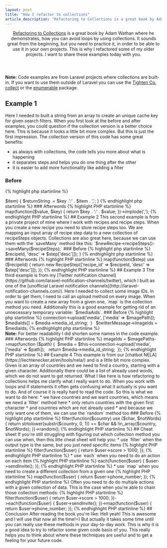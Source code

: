 ```yaml
---
layout: post
title: "How I refactor to collections"
article_description: "Refactoring to Collections is a great book by Adam Wathan where he demonstrates, how you can avoid loops by using collections. It sounds great from the beginning but you need to practice it in order to be able to use it in your own projects. This is why I refactored some conditional code of my older projects. I will share these examples today."
---
```



<header>
<a href="https://adamwathan.me/refactoring-to-collections">Refactoring to Collections</a> is a great book by Adam Wathan where he demonstrates, how you can avoid loops by using collections. It sounds great from the beginning, but you need to practice it, in order to be able to use it in your own projects. This is why I refactored some of my older projects. I want to share these examples today with you.
</header>

<div class="note"><strong>Note:</strong> Code examples are from Laravel projects where collections are built-in. If you want to use them outside of Laravel you can use the <a href="https://github.com/tightenco/collect">Tighten Co. collect</a> or the <a href="https://github.com/lasso/Enumerable.php/wiki">enumerable</a> package.</div>

## Example 1

Here I needed to built a string from an array to create an unique cache key for given search filters. When you first look at the before and after examples, you could question if the collection version is a better choice here. This is because it looks a little bit more complex. But this is just the first impression. The collection version of this code has some great benefits:

* as always with collections, the code tells you more about what is happening
* it separates steps and helps you do one thing after the other
* it is easier to add more functionality like adding a filter

### Before
{% highlight php startinline %}
<?php
...

$returnString = '';
foreach ($filters as $key => $item) {
    $returnString .= $key .':' . $item . ',';
}
{% endhighlight php startinline %}


### Afterwords
{% highlight PHP startinline %}
<?php
...

$returnString = collect($filters)
    ->map(function($value, $key) {
        return $key . ':' . $value;
    })->implode(',');
{% endhighlight PHP startinline %}

## Example 2

This second example is from a private project of mine where I work with recipes and recipe steps. When you create a new recipe you need to store recipe steps too. We are mapping an input array of recipe step data to a new collection of recipeSteps objects. Collections are also great here, because we can use them with the `saveMany` method like this:
`$newRecipe->recipeSteps()->saveMany($recipeSteps);`

### Before
{% highlight php startinline %}
<?php
...

$steps = $input['step'];
$recipeSteps = [];
foreach ($steps as $step) {
    $recipeSteps[] = new RecipeStep(['recipe_id' => $recipeId, 'desc' => $step['desc']]);
}
{% endhighlight php startinline %}


### Afterwords
{% highlight PHP startinline %}
<?php
...

$steps = collect($input['step'])
$recipeSteps = $steps->map(function($step) use ($recipeId) {
    return new RecipeStep(['recipe_id' => $recipeId, 'desc' => $step['desc']]);
});
{% endhighlight PHP startinline %}


## Example 3

The third example is from my [Twitter notification channel](https://github.com/laravel-notification-channels/twitter), which I built as one of the [unofficial Laravel notification channels](http://laravel-notification-channels.com/). Here I needed to collect some image IDs. In order to get them, I need to call an upload method on every image. When you want to create a new array from a given one, `map` is the 
collection method you need. Additionally this is a good example for getting rid of an unnecessary temporary variable: 
`$mediaAids`.

### Before
{% highlight php startinline %}
<?php
...

$mediaIds = [];  
foreach ($imagePaths as $imagePath) { 
    $media = $this->connection->upload('media', ['media' => $imagePath]); 
    $mediaIds[] = $media->media_id_string; 
}  
    
$twitterMessage->imageIds = $mediaIds;
{% endhighlight php startinline %}

 <div class="note"><strong>Note:</strong> For better readability I did shorten some names in the code example.</div>


### Afterwords
{% highlight PHP startinline %}
<?php
...

$twitterMessage->imageIds = $imagePaths->map(function ($path) { 
    $media = $this->connection->upload('media', ['media' => $path]);  
    
    return $media->media_id_string; 
});
{% endhighlight PHP startinline %}

## Example 4

This example is from our [chatbot NELA](https://liechtenecker.at/en/tools/nela/) and is a little bit more complex. Given
 is an array of countries and we need to find a country, starting with a given character. Additionally there could 
 be a list of already used words, which we do not want to get returned. What I like here is how 
 refactoring to collections helps me clarify what I really want to do. When you work with loops and if statements it 
 often gets confusing what it actually is you want to do. And of course it is really hard to read the code.
So this is what we want to do here:

* we have countries and we want countries, which means we need a `filter` method here
* only return countries with the given first character
* and countries which are not already used
* and because we only want one of them, we can use the `random` method too

### Before
{% highlight php startinline %}
<?php
...

foreach ($countries as $country) {
    if (strtolower(substr($country, 0, 1)) == $char) {

        if (!empty($notWords)) {
            if (in_array($country, $notWords)) {
                continue;
            }
        }

        return $country;
    }
}

return false;
{% endhighlight php startinline %}


### Afterwords
{% highlight PHP startinline %}
<?php
...

$countries = collect($countries);
return $country = $countries->filter(function($country) use ($char, $notWords) {
   return strtolower(substr($country, 0, 1)) == $char && !in_array($country, $notWords);
})->random();
{% endhighlight PHP startinline %}

## Cheat sheet

If you're still struggling with figuring out which collection method you can use when, then this litte cheat sheet will 
help you:

* use `filter` when the output type is the same, but you just need specific items
{% highlight PHP startinline %}
<?php
...
// Get only users with a score higher than 1000
$topUsers = $users->filter(function($user) {
    return $user->score > 1000;
});
{% endhighlight PHP startinline %}

* use `each` when you need to do an action on each item 
{% highlight PHP startinline %}
<?php
...
// Invite a given collection of users to something
$users->each(function($user) {
    $user->sendInvite();
});
{% endhighlight PHP startinline %}

* use `map` when you need to create a different collection from a given one
{% highlight PHP startinline %}
<?php
...
// Get all the phone numbers from a collection of users
$userPhoneNumners = $users->map(function($user) {
    return $user->phone_number;
});
{% endhighlight PHP startinline %}

Often you need to do do multiple actions with a given collection of data. This is the case when you're able to chain 
those collection methods:

{% highlight PHP startinline %}
<?php
...
// Using multiple collection methods in order to get the best users
// send them an invations
// collect their phone numbers in order to call them personally too
$userPhoneNumbers = $users->filter(function($user) {
    return $user->score > 1000;
})->each(function($user) {
    $user->sendInvite();
})->map(function($user) {
    return $user->phone_number;
});
{% endhighlight PHP startinline %}

## Conclusion

After reading the book you're like: Hell yeah! This is awesome and I will use that now all the time!=)
But actually it takes some time until you can really use these methods in your day-to-day work. This is why it is a good idea to try to refactor some given code basis of you. This really helps you to think about where these techniques are useful and to get a feeling for your future code.